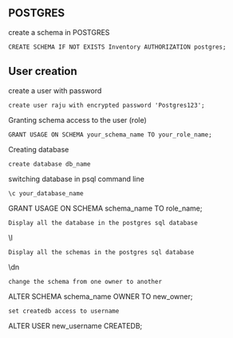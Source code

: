 ## POSTGRES
create a schema in POSTGRES
```
CREATE SCHEMA IF NOT EXISTS Inventory AUTHORIZATION postgres;
```
## User creation  
create a user with password
```
create user raju with encrypted password 'Postgres123';
```
Granting schema access to the user (role)
```
GRANT USAGE ON SCHEMA your_schema_name TO your_role_name;

```
Creating database
```
create database db_name
```
switching database in psql command line
```
\c your_database_name
```


GRANT USAGE ON SCHEMA schema_name TO role_name;
```
Display all the database in the postgres sql database 
```
\l
```
Display all the schemas in the postgres sql database 
```
\dn
```
change the schema from one owner to another
```
ALTER SCHEMA schema_name OWNER TO new_owner;
```
set createdb access to username 
```
ALTER USER new_username CREATEDB;
```
